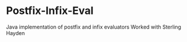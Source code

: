 # Postfix-Infix-Eval
Java implementation of postfix and infix evaluators
Worked with Sterling Hayden
